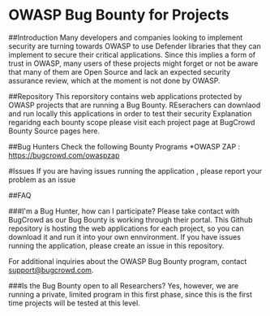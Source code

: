 # OWASP Bug Bounty for Projects

##Introduction
Many developers and companies looking to implement security are turning towards OWASP to use Defender libraries that they can implement to secure their critical applications. Since this implies a form of trust in OWASP, many users of these projects might forget or not be aware that many of them are Open Source and lack an expected security assurance review, which at the moment is not done by OWASP.

##Repository
This reporsitory contains web applications protected by OWASP projects that are running a Bug Bounty.
REserachers can downlaod and run locally this applications in order to test their security
Explanation regaridng each bounty scope please visit each project page at BugCrowd Bounty Source pages here.

##Bug Hunters
Check the following Bounty Programs
*OWASP ZAP : https://bugcrowd.com/owaspzap

#Issues
If you are having issues running the application , please report your problem as an issue 

##FAQ

###I'm a Bug Hunter, how can I participate?
Please take contact with BugCrowd as our Bug Bounty is working through their portal.
This Github repository is hosting the web applications for each project, so you can download it and run it into your own ennvironment. If you have issues running the application, please create an issue in this repository.

For additional inquiries about the OWASP Bug Bounty program, contact support@bugcrowd.com.

###Is the Bug Bounty open to all Researchers?
Yes, however, we are running a private, limited program in this first phase, since this is the first time projects will be tested at this level.
